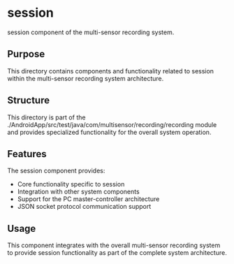 # session

session component of the multi-sensor recording system.

## Purpose

This directory contains components and functionality related to session within the multi-sensor recording system architecture.

## Structure

This directory is part of the ./AndroidApp/src/test/java/com/multisensor/recording/recording module and provides specialized functionality for the overall system operation.

## Features

The session component provides:
- Core functionality specific to session
- Integration with other system components
- Support for the PC master-controller architecture
- JSON socket protocol communication support

## Usage

This component integrates with the overall multi-sensor recording system to provide session functionality as part of the complete system architecture.
